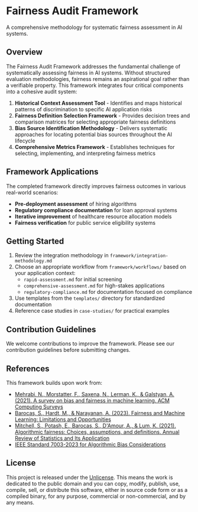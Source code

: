 # Fairness Audit Framework

A comprehensive methodology for systematic fairness assessment in AI systems.

## Overview

The Fairness Audit Framework addresses the fundamental challenge of systematically assessing fairness in AI systems. Without structured evaluation methodologies, fairness remains an aspirational goal rather than a verifiable property. This framework integrates four critical components into a cohesive audit system:

1. **Historical Context Assessment Tool** - Identifies and maps historical patterns of discrimination to specific AI application risks
2. **Fairness Definition Selection Framework** - Provides decision trees and comparison matrices for selecting appropriate fairness definitions
3. **Bias Source Identification Methodology** - Delivers systematic approaches for locating potential bias sources throughout the AI lifecycle
4. **Comprehensive Metrics Framework** - Establishes techniques for selecting, implementing, and interpreting fairness metrics

## Framework Applications

The completed framework directly improves fairness outcomes in various real-world scenarios:

- **Pre-deployment assessment** of hiring algorithms
- **Regulatory compliance documentation** for loan approval systems
- **Iterative improvement** of healthcare resource allocation models
- **Fairness verification** for public service eligibility systems

## Getting Started

1. Review the integration methodology in `framework/integration-methodology.md`
2. Choose an appropriate workflow from `framework/workflows/` based on your application context:
   - `rapid-assessment.md` for initial screening
   - `comprehensive-assessment.md` for high-stakes applications
   - `regulatory-compliance.md` for documentation focused on compliance
3. Use templates from the `templates/` directory for standardized documentation
4. Reference case studies in `case-studies/` for practical examples

## Contribution Guidelines

We welcome contributions to improve the framework. Please see our contribution guidelines before submitting changes.

## References

This framework builds upon work from:

- [Mehrabi, N., Morstatter, F., Saxena, N., Lerman, K., & Galstyan, A. (2021). A survey on bias and fairness in machine learning. ACM Computing Surveys](https://dl.acm.org/doi/10.1145/3457607)
- [Barocas, S., Hardt, M., & Narayanan, A. (2023). Fairness and Machine Learning: Limitations and Opportunities](https://fairmlbook.org)
- [Mitchell, S., Potash, E., Barocas, S., D'Amour, A., & Lum, K. (2021). Algorithmic fairness: Choices, assumptions, and definitions. Annual Review of Statistics and Its Application](https://www.annualreviews.org/doi/10.1146/annurev-statistics-042720-125902)
- [IEEE Standard 7003-2023 for Algorithmic Bias Considerations](https://sagroups.ieee.org/7003/)

## License

This project is released under the [Unlicense](https://unlicense.org/). This means the work is dedicated to the public domain and you can copy, modify, publish, use, compile, sell, or distribute this software, either in source code form or as a compiled binary, for any purpose, commercial or non-commercial, and by any means.